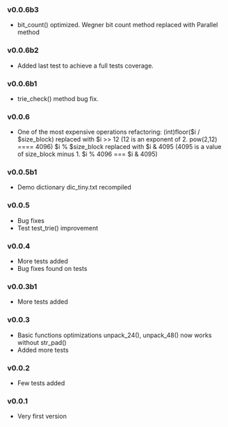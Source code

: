 ### v0.0.6b3
- bit_count() optimized. Wegner bit count method replaced with Parallel method

### v0.0.6b2
- Added last test to achieve a full tests coverage.

### v0.0.6b1
- trie_check() method bug fix.

### v0.0.6
- One of the most expensive operations refactoring: 
(int)floor($i / $size_block) replaced with $i >> 12 (12 is an exponent of 2. pow(2,12) ==== 4096)
$i % $size_block replaced with $i & 4095 (4095 is a value of size_block minus 1. $i % 4096 === $i & 4095)

### v0.0.5b1
- Demo dictionary dic_tiny.txt recompiled

### v0.0.5
- Bug fixes
- Test test_trie() improvement

### v0.0.4
- More tests added
- Bug fixes found on tests

### v0.0.3b1
- More tests added

### v0.0.3
- Basic functions optimizations unpack_24(), unpack_48() now works 
without str_pad()
- Added more tests

### v0.0.2
- Few tests added

### v0.0.1
- Very first version